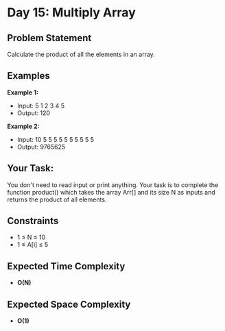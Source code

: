 # Day 15: Multiply Array

## Problem Statement

Calculate the product of all the elements in an array.

## Examples

**Example 1:**
- Input:
5
1 2 3 4 5
- Output:
120

**Example 2:**
- Input:
10
5 5 5 5 5 5 5 5 5 5
- Output:
9765625

## Your Task:

You don't need to read input or print anything. Your task is to complete the function product() which takes the array Arr[] and its size N as inputs and returns the product of all elements.

## Constraints

- 1  ≤  N  ≤  10
- 1  ≤  A[i]  ≤  5

## Expected Time Complexity

- **O(N)**

## Expected Space Complexity

- **O(1)**

